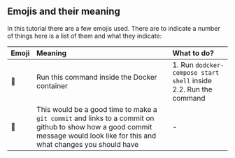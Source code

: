 ## Emojis and their meaning

In this tutorial there are a few emojis used. There are to indicate a number of things here is a list of them and what they indicate:

| Emoji | Meaning | What to do? |
| :------------- | :------------- | :------------- |
| :whale:       | Run this command inside the Docker container       | 1. Run `dodcker-compose start shell` inside<br />2.2. Run the command       |
| 💾 | This would be a good time to make a `git commit` and links to a commit on github to show how a good commit message would look like for this and what changes you should have | - |
